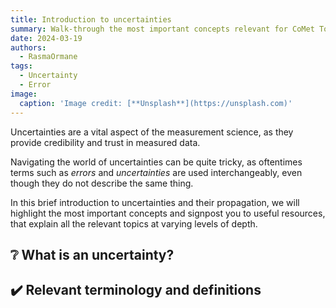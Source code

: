 ```yaml
---
title: Introduction to uncertainties
summary: Walk-through the most important concepts relevant for CoMet Toolkit and its applications. 
date: 2024-03-19
authors:
  - RasmaOrmane
tags:
  - Uncertainty
  - Error
image:
  caption: 'Image credit: [**Unsplash**](https://unsplash.com)'
---
```


Uncertainties are a vital aspect of the measurement science, as they provide credibility and trust in measured data.
 
Navigating the world of uncertainties can be quite tricky, as oftentimes terms such as _errors_ and _uncertainties_ are used interchangeably, even though they do not describe the same thing.

In this brief introduction to uncertainties and their propagation, we will highlight the most important concepts and signpost you to useful resources, that explain all the relevant topics at varying levels of depth. 

## ❔ What is an uncertainty?


## ✔️ Relevant terminology and definitions





